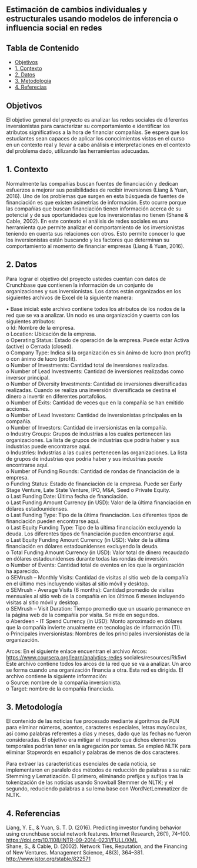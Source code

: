 ##  Estimación de cambios individuales y estructurales usando modelos de inferencia o influencia social en redes

## Tabla de Contenido

- [Objetivos](#-objetivos)
- [1. Contexto](#1-contexto)
- [2. Datos](#2-datos)
- [3. Metodología](#3-metodología)
- [4. Referecias](#4-referencias)


## Objetivos

El objetivo general del proyecto es analizar las redes sociales de diferentes inversionistas para caracterizar su comportamiento e identificar los atributos significativos a la hora de financiar compañías. Se espera que los estudiantes sean capaces de aplicar los conocimientos vistos en el curso en un contexto real y llevar a cabo análisis e interpretaciones en el contexto del problema dado, utilizando las herramientas adecuadas.  


## 1. Contexto

Normalmente las compañías buscan fuentes de financiación y dedican esfuerzos a mejorar sus posibilidades de recibir inversiones (Liang & Yuan, 2016). Uno de los problemas que surgen en esta búsqueda de fuentes de financiación es que existen asimetrías de información. Esto ocurre porque las compañías que buscan financiación tienen información acerca de su potencial y de sus oportunidades que los inversionistas no tienen (Shane & Cable, 2002). En este contexto el análisis de redes sociales es una herramienta que permite analizar el comportamiento de los inversionistas teniendo en cuenta sus relaciones con otros. Esto permite conocer lo que los inversionistas están buscando y los factores que determinan su comportamiento al momento de financiar empresas (Liang & Yuan, 2016).  

## 2. Datos

Para lograr el objetivo del proyecto ustedes cuentan con datos de Crunchbase que contienen la información de un conjunto de organizaciones y sus inversionistas. Los datos están organizados en los siguientes archivos de Excel de la siguiente manera: 

• Base inicial: este archivo contiene todos los atributos de los nodos de la red que se va a analizar. Un nodo es una organización y cuenta con los siguientes atributos:   
o Id: Nombre de la empresa.  
o Location: Ubicación de la empresa.  
o Operating Status: Estado de operación de la empresa. Puede estar Activa (active) o Cerrada (closed).  
o Company Type: Indica si la organización es sin ánimo de lucro (non profit) o con ánimo de lucro (profit).   
o Number of Investments: Cantidad total de inversiones realizadas.   
o Number of Lead Investments: Cantidad de inversiones realizadas como inversor principal.  
o Number of Diversity Investments: Cantidad de inversiones diversificadas realizadas. Cuando se realiza una inversión diversificada se destina el dinero a invertir en diferentes portafolios.  
o Number of Exits: Cantidad de veces que en la compañía se han emitido acciones.   
o Number of Lead Investors: Cantidad de inversionistas principales en la compañía.  
o Number of Investors: Cantidad de inversionistas en la compañía.  
o Industry Groups: Grupos de industrias a los cuales pertenecen las organizaciones. La lista de grupos de industrias que podría haber y sus industrias puede encontrarse aquí.  
o Industries: Industrias a las cuales pertenecen las organizaciones. La lista de grupos de industrias que podría haber y sus industrias puede encontrarse aquí.  
o Number of Funding Rounds: Cantidad de rondas de financiación de la empresa.   
o Funding Status: Estado de financiación de la empresa. Puede ser Early Stage Venture, Late State Venture, IPO, M&A, Seed o Private Equity.   
o Last Funding Date: Última fecha de financiación.   
o Last Funding Amount Currency (in USD): Valor de la última financiación en dólares estadounidenses.    
o Last Funding Type: Tipo de la última financiación. Los diferentes tipos de financiación pueden encontrarse aquí.   
o Last Equity Funding Type: Tipo de la última financiación excluyendo la deuda. Los diferentes tipos de financiación pueden encontrarse aquí.  
o Last Equity Funding Amount Currency (in USD): Valor de la última financiación en dólares estadounidenses excluyendo la deuda.  
o Total Funding Amount Currency (in USD): Valor total de dinero recaudado en dólares estadounidenses durante todas las rondas de inversión.   
o Number of Events: Cantidad total de eventos en los que la organización ha aparecido.    
o SEMrush – Monthly Visits: Cantidad de visitas al sitio web de la compañía en el último mes incluyendo visitas al sitio móvil y desktop.    
o SEMrush - Average Visits (6 months): Cantidad promedio de visitas mensuales al sitio web de la compañía en los últimos 6 meses incluyendo visitas al sitio móvil y desktop.    
o SEMrush – Visit Duration: Tiempo promedio que un usuario permanece en la página web de la compañía por visita. Se mide en segundos.   
o Aberdeen - IT Spend Currency (in USD): Monto aproximado en dólares que la compañía invierte anualmente en tecnologías de información (TI).   
o Principales inversionistas: Nombres de los principales inversionistas de la organización.   


Arcos: En el siguiente enlace encuentran el archivo Arcos: https://www.coursera.org/learn/analytics-redes sociales/resources/Rk5wI Este archivo contiene todos los arcos de la red que se va a analizar. Un arco se forma cuando una organización financia a otra. Esta red es dirigida. El archivo contiene la siguiente información:    
o Source: nombre de la compañía inversionista.    
o Target: nombre de la compañía financiada.    


## 3. Metodología

El contenido de las noticias fue procesado mediante algoritmos de PLN para eliminar números, acentos, caracteres especiales, letras mayúsculas, así como palabras referentes a días y meses, dado que las fechas no fueron consideradas. El objetivo era mitigar el impacto que dichos elementos temporales podrían tener en la agregación por temas. Se empleó NLTK para eliminar Stopwords en español y palabras de menos de dos caracteres.

Para extraer las características esenciales de cada noticia, se implementaron en paralelo dos métodos de reducción de palabras a su raíz: Stemming y Lematización. El primero, eliminando prefijos y sufijos tras la tokenización de las noticias usando Snowball Stemmer de NLTK; y el segundo, reduciendo palabras a su lema base con WordNetLemmatizer de NLTK.

## 4. Referencias  
Liang, Y. E., & Yuan, S. T. D. (2016). Predicting investor funding behavior using crunchbase social network features. Internet Research, 26(1), 74–100. https://doi.org/10.1108/INTR-09-2014-0231/FULL/XML  
Shane, S., & Cable, D. (2002). Network Ties, Reputation, and the Financing of New Ventures. Management Science, 48(3), 364–381. http://www.jstor.org/stable/822571  
